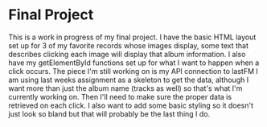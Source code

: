 # Final Project
This is a work in progress of my final project. I have the basic
HTML layout set up for 3 of my favorite records whose images display, some text
that describes clicking each image will display that album information.
I also have my getElementById functions set up for what I want to happen when
a click occurs. The piece I'm still working on is my API connection to lastFM
I am using last weeks assignment as a skeleton to get the data, although I want
more than just the album name (tracks as well) so that's what I'm currently working on.
Then I'll need to make sure the proper data is retrieved on each click. I also want to add
some basic styling so it doesn't just look so bland but that will probably be the last thing I do.
